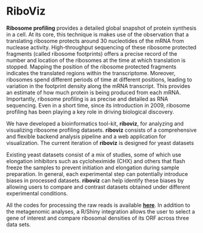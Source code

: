 # RiboViz
<b>Ribosome profiling</b> provides a detailed global snapshot of protein synthesis in a cell.  At its core, this technique is makes use of the observation that a translating ribosome protects around 30 nucleotides of the mRNA from nuclease activity.  High-throughput sequencing of these ribosome protected fragments (called ribosome footprints) offers a precise record of the number and location of the ribosomes at the time at which translation is stopped. Mapping the position of the ribosome protected fragments indicates the translated regions within the transcriptome.  Moreover, ribosomes spend different periods of time at different positions, leading to variation in the footprint density along the mRNA transcript. This provides an estimate of how much protein is being produced from each mRNA. Importantly, ribosome profiling is as precise and detailed as RNA sequencing. Even in a short time, since its introduction in 2009, ribosome profiling has been playing a key role in driving biological discovery. </p>

<p> We have developed a bioinformatics tool-kit, <b>riboviz</b>, for analyzing and visualizing ribosome profiling datasets. <b>riboviz</b> consists of a comprehensive and flexible backend analysis pipeline and a web application for visualization. The current iteration of <b>riboviz</b> is designed for yeast datasets</p>

<p> Existing yeast datasets consist of a mix of studies, some of which use elongation inhibitors such as cycloheximide (CHX) and others that flash freeze the samples to prevent initiation and elongation during sample preparation. In general, each experimental step can potentially introduce biases in processed datasets. <b>riboviz</b> can help identify these biases by allowing users to compare and contrast datasets obtained under different experimental conditions. </p>

<p>  All the codes for processing the raw reads is available <a href=https://github.com/shahpr/RiboViz/scripts><b>here</b></a>.
In addition to the metagenomic analyses, a R/Shiny integration allows the user to select a gene of interest and compare ribosomal densities of its ORF across three data sets.
